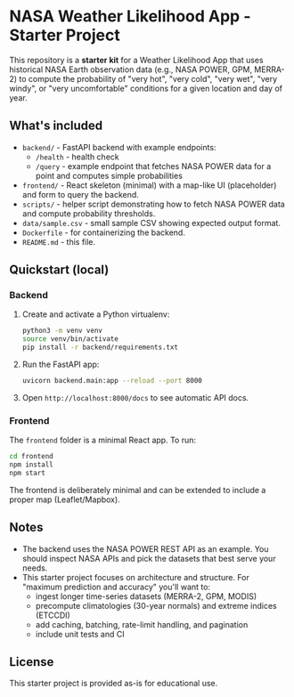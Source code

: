 # NASA Weather Likelihood App - Starter Project

This repository is a **starter kit** for a Weather Likelihood App that uses historical NASA Earth observation data
(e.g., NASA POWER, GPM, MERRA-2) to compute the probability of "very hot", "very cold", "very wet", "very windy",
or "very uncomfortable" conditions for a given location and day of year.

## What's included
- `backend/` - FastAPI backend with example endpoints:
    - `/health` - health check
    - `/query` - example endpoint that fetches NASA POWER data for a point and computes simple probabilities
- `frontend/` - React skeleton (minimal) with a map-like UI (placeholder) and form to query the backend.
- `scripts/` - helper script demonstrating how to fetch NASA POWER data and compute probability thresholds.
- `data/sample.csv` - small sample CSV showing expected output format.
- `Dockerfile` - for containerizing the backend.
- `README.md` - this file.

## Quickstart (local)

### Backend
1. Create and activate a Python virtualenv:
   ```bash
   python3 -m venv venv
   source venv/bin/activate
   pip install -r backend/requirements.txt
   ```
2. Run the FastAPI app:
   ```bash
   uvicorn backend.main:app --reload --port 8000
   ```
3. Open `http://localhost:8000/docs` to see automatic API docs.

### Frontend
The `frontend` folder is a minimal React app. To run:
```bash
cd frontend
npm install
npm start
```
The frontend is deliberately minimal and can be extended to include a proper map (Leaflet/Mapbox).

## Notes
- The backend uses the NASA POWER REST API as an example. You should inspect NASA APIs and pick the datasets that best serve your needs.
- This starter project focuses on architecture and structure. For "maximum prediction and accuracy" you'll want to:
  - ingest longer time-series datasets (MERRA-2, GPM, MODIS)
  - precompute climatologies (30-year normals) and extreme indices (ETCCDI)
  - add caching, batching, rate-limit handling, and pagination
  - include unit tests and CI

## License
This starter project is provided as-is for educational use.
